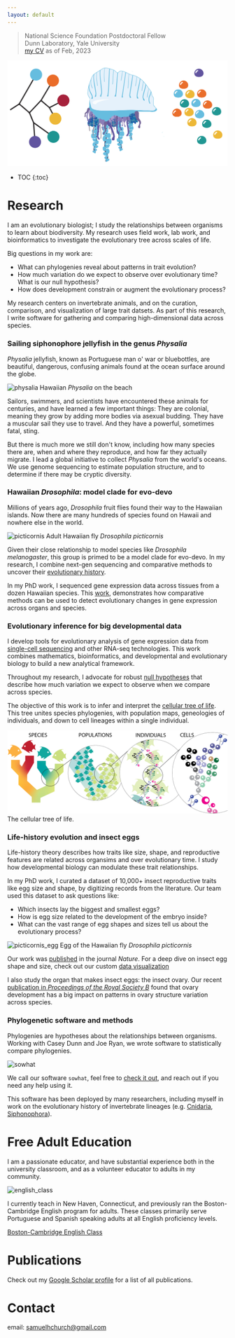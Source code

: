 ```yaml
---
layout: default
---
```


> National Science Foundation Postdoctoral Fellow  
> Dunn Laboratory, Yale University  
> [my CV](/assets/Samuel_Church_CV_Feb2023.pdf) as of Feb, 2023

![hatchlings](/assets/img/icons.png)

* TOC
{:toc}
# Research

I am an evolutionary biologist; I study the relationships between organisms to learn about biodiversity. My research uses field work, lab work, and bioinformatics to investigate the evolutionary tree across scales of life.

Big questions in my work are:

- What can phylogenies reveal about patterns in trait evolution?
- How much variation do we expect to observe over evolutionary time? What is our null hypothesis?
- How does development constrain or augment the evolutionary process?

My research centers on invertebrate animals, and on the curation, comparison, and visualization of large trait datsets. As part of this research, I write software for gathering and comparing high-dimensional data across species.

### Sailing siphonophore jellyfish in the genus _Physalia_

_Physalia_ jellyfish, known as Portuguese man o' war or bluebottles, are beautiful, dangerous, confusing animals found at the ocean surface around the globe. 

![physalia](/assets/img/physalia_on_the_beach.png)
Hawaiian *Physalia* on the beach

Sailors, swimmers, and scientists have encountered these animals for centuries, and have learned a few important things: They are colonial, meaning they grow by adding more bodies via asexual budding. They have a muscular sail they use to travel. And they have a powerful, sometimes fatal, sting.

But there is much more we still don't know, including how many species there are, when and where they reproduce, and how far they actually migrate. I lead a global initiative to collect _Physalia_ from the world's oceans. We use genome sequencing to estimate population structure, and to determine if there may be cryptic diversity.

### Hawaiian _Drosophila_: model clade for evo-devo

Millions of years ago, _Drosophila_ fruit flies found their way to the Hawaiian islands. Now there are many hundreds of species found on Hawaii and nowhere else in the world.

![picticornis](/assets/img/picticornis.png)
Adult Hawaiian fly *Drosophila picticornis*

Given their close relationship to model species like _Drosophila melanogaster_, this group is primed to be a model clade for evo-devo. In my research, I combine next-gen sequencing and comparative methods to uncover their [evolutionary history](https://doi.org/10.1093/molbev/msac012).

In my PhD work, I sequenced gene expression data across tissues from a dozen Hawaiian species. This [work](
https://doi.org/10.1371/journal.pgen.1010607), demonstrates how comparative methods can be used to detect evolutionary changes in gene expression across organs and species.  


### Evolutionary inference for big developmental data

I develop tools for evolutionary analysis of gene expression data from [single-cell sequencing](https://doi.org/10.1101/2022.06.01.494334) and other RNA-seq technologies. This work combines mathematics, bioinformatics, and developmental and evolutionary biology to build a new analytical framework.

Throughout my research, I advocate for robust [null hypotheses](https://doi.org/10.1242/dev.178004) that describe how much variation we expect to observe when we compare across species. 

The objective of this work is to infer and interpret the [cellular tree of life](
https://doi.org/10.48550/arXiv.2307.02561
). This tree unites species phylogenies, with population maps, geneologies of individuals, and down to cell lineages within a single individual.

![cell_tree](/assets/img/species_to_cells.png)
The cellular tree of life.

### Life-history evolution and insect eggs

Life-history theory describes how traits like size, shape, and reproductive features are related across organsims and over evolutionary time. I study how developmental biology can modulate these trait relationships. 

In my PhD work, I curated a dataset of 10,000+ insect reproductive traits like egg size and shape, by digitizing records from the literature. Our team used this dataset to ask questions like:
*   Which insects lay the biggest and smallest eggs?
*   How is egg size related to the development of the embryo inside?
*   What can the vast range of egg shapes and sizes tell us about the evolutionary process?

![picticornis_egg](/assets/img/picticornis_egg.png)
Egg of the Hawaiian fly *Drosophila picticornis*

Our work was [published](https://doi.org/10.1038/s41586-019-1302-4) in the journal _Nature_. For a deep dive on insect egg shape and size, check out our custom [data visualization](/dataviz/index.html)

I also study the organ that makes insect eggs: the insect ovary. Our recent [publication in _Proceedings of the Royal Society B_](https://doi.org/10.1098/rspb.2021.0150) found that ovary development has a big impact on patterns in ovary structure variation across species.


### Phylogenetic software and methods

Phylogenies are hypotheses about the relationships between organisms. Working with Casey Dunn and Joe Ryan, we wrote software to statistically compare phylogenies.

![sowhat](/assets/img/sowhat.png)

We call our software `sowhat`, feel free to [check it out](https://github.com/josephryan/sowhat), and reach out if you need any help using it.

This software has been deployed by many researchers, including myself in work on the evolutionary history of invertebrate lineages (e.g. [Cnidaria](https://journals.plos.org/plosone/article?id=10.1371/journal.pone.0139068), [Siphonophora](https://www.sciencedirect.com/science/article/pii/S1055790318300460)).

# Free Adult Education

I am a passionate educator, and have substantial experience both in the university classroom, and as a volunteer educator to adults in my community.

![english_class](/assets/img/english_class.png)

I currently teach in New Haven, Connecticut, and previously ran the Boston-Cambridge English program for adults. These classes primarily serve Portuguese and Spanish speaking adults at all English proficiency levels.

[Boston-Cambridge English Class](https://www.facebook.com/groups/bostoncambridgeenglishclass)

# Publications

Check out my [Google Scholar profile](https://scholar.google.com/citations?user=4fMce0EAAAAJ&hl=en) for a list of all publications.

# Contact

email: samuelhchurch@gmail.com



